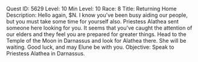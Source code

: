 Quest ID: 5629
Level: 10
Min Level: 10
Race: 8
Title: Returning Home
Description: Hello again, $N. I know you've been busy aiding our people, but you must take some time for yourself also. Priestess Alathea sent someone here looking for you. It seems that you've caught the attention of our elders and they feel you are prepared for greater things. Head to the Temple of the Moon in Darnassus and look for Alathea there. She will be waiting. Good luck, and may Elune be with you.
Objective: Speak to Priestess Alathea in Darnassus.
